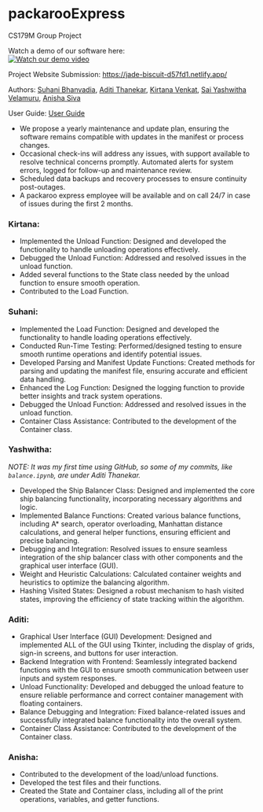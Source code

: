 # packarooExpress
CS179M Group Project 

Watch a demo of our software here: </br>
[![Watch our demo video](https://img.shields.io/badge/YouTube-Watch%20Video-red?style=for-the-badge&logo=youtube)](https://youtu.be/8EYWmo59iGQ?feature=shared)

Project Website Submission:
https://jade-biscuit-d57fd1.netlify.app/

Authors: [Suhani Bhanvadia](https://github.com/suhanihb), [Aditi Thanekar](https://github.com/aditithanekar), [Kirtana Venkat](https://github.com/kircoders), [Sai Yashwitha Velamuru](https://github.com/Yashwitha-7), [Anisha Siva](https://github.com/anishasiva)

User Guide:
<a href ="documents/USER GUIDE.pdf">User Guide</a>

- We propose a yearly maintenance and update plan, ensuring the software remains compatible with updates in the manifest or process changes.
- Occasional check-ins will address any issues, with support available to resolve technical concerns promptly. Automated alerts for system errors, logged for follow-up and maintenance review.
- Scheduled data backups and recovery processes to ensure continuity post-outages.
- A packaroo express employee will be available and on call 24/7 in case of issues during the first 2 months.

### Kirtana:
- Implemented the Unload Function: Designed and developed the functionality to handle unloading operations effectively.
- Debugged the Unload Function: Addressed and resolved issues in the unload function.
- Added several functions to the State class needed by the unload function to ensure smooth operation.
- Contributed to the Load Function.

### Suhani:
- Implemented the Load Function: Designed and developed the functionality to handle loading operations effectively.
- Conducted Run-Time Testing: Performed/designed testing to ensure smooth runtime operations and identify potential issues.
- Developed Parsing and Manifest Update Functions: Created methods for parsing and updating the manifest file, ensuring accurate and efficient data handling.
- Enhanced the Log Function: Designed the logging function to provide better insights and track system operations.
- Debugged the Unload Function: Addressed and resolved issues in the unload function.
- Container Class Assistance: Contributed to the development of the Container class.

### Yashwitha:
*NOTE: It was my first time using GitHub, so some of my commits, like `balance.ipynb`, are under Aditi Thanekar.*
- Developed the Ship Balancer Class: Designed and implemented the core ship balancing functionality, incorporating necessary algorithms and logic.
- Implemented Balance Functions: Created various balance functions, including A* search, operator overloading, Manhattan distance calculations, and general helper functions, ensuring efficient and precise balancing.
- Debugging and Integration: Resolved issues to ensure seamless integration of the ship balancer class with other components and the graphical user interface (GUI).
- Weight and Heuristic Calculations: Calculated container weights and heuristics to optimize the balancing algorithm.
- Hashing Visited States: Designed a robust mechanism to hash visited states, improving the efficiency of state tracking within the algorithm.

### Aditi:
- Graphical User Interface (GUI) Development: Designed and implemented ALL of the GUI using Tkinter, including the display of grids, sign-in screens, and buttons for user interaction.
- Backend Integration with Frontend: Seamlessly integrated backend functions with the GUI to ensure smooth communication between user inputs and system responses.
- Unload Functionality: Developed and debugged the unload feature to ensure reliable performance and correct container management with floating containers.
- Balance Debugging and Integration: Fixed balance-related issues and successfully integrated balance functionality into the overall system.
- Container Class Assistance: Contributed to the development of the Container class.

### Anisha:
- Contributed to the development of the load/unload functions.
- Developed the test files and their functions.
- Created the State and Container class, including all of the print operations, variables, and getter functions.
